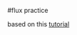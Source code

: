 #flux practice

based on this [tutorial](https://scotch.io/tutorials/creating-a-simple-shopping-cart-with-react-js-and-flux)